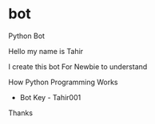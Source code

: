 # bot
Python Bot 



Hello my name is Tahir






I create this bot For Newbie to understand



How Python Programming Works 



- Bot Key - Tahir001

Thanks 
